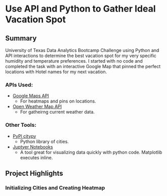 # Use API and Python to Gather Ideal Vacation Spot
## Summary 
University of Texas Data Analytics Bootcamp Challenge using Python and API interactions to determine the best vacation spot for my very specific humidity and temperature preferences. I started with no code and completed the task with an interactive Google Map that pinned the perfect locations with Hotel names for my next vacation.

### APIs Used:
* [Google Maps API](https://developers.google.com/maps/documentation)
  * For heatmaps and pins on locations.
* [Open Weather Map API](https://openweathermap.org/)
  * For gatheirng current weather data.

### Other Tools:
* [PyPl citypy](https://pypi.org/project/citipy/)
  * Python library of cities.
* [Juptyer Notebooks](https://jupyter.org/)
  * A tool great for visualizing data quickly with python code. Matplotlib executes inline.
  
## Project Highlights
### Initializing Cities and Creating Heatmap
